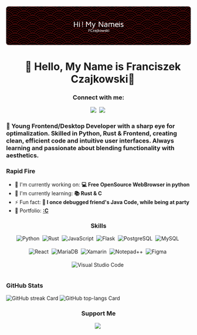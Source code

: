 ![👋 Hello, My Name is Franciszek Czajkowski👋](github-header-image.png)

<div id="toc">
  <ul align="center" style="list-style: none">
    <summary>
      <h1>
        👋 Hello, My Name is Franciszek Czajkowski👋
      </h1>
    </summary>
  </ul>
</div>

**<h3 align="center">Connect with me:</h3>** 
<p align="center"><a href="FCzajkowski@proton.me" target="_blank"><img src="https://img.shields.io/badge/Gmail-D14836?style=for-the-badge&logo=gmail&logoColor=white" height="44" style="margin-right: 4px"></a>
<a href="https://twitter.com/f_czajkowski" target="_blank"><img src="https://img.shields.io/badge/Twitter-000000?style=for-the-badge&logo=X&logoColor=white" height="44" style="margin-right: 4px"></a></p>

 **<h3 align="left">🚀 Young Frontend/Desktop Developer with a sharp eye for optimalization. Skilled in Python, Rust & Frontend, creating clean, efficient code and intuitive user interfaces. Always learning and passionate about blending functionality with aesthetics.</h3>**

**<h3 align="left">Rapid Fire</h3>**

- 💼 I'm currently working on: **💻 Free OpenSource WebBrowser in python**
- 🌱 I'm currently learning: **📚 Rust & C**
- ⚡ Fun fact: **🎢 I once debugged friend's Java Code, while being at party**
- 📂 Portfolio: **<a href=":C" target="_blank">:C</a>**

 **<h3 align="center">Skills</h3>**

<div style="display: flex; flex-wrap: wrap; gap: 4px; justify-content: center;"><img src="https://img.shields.io/badge/Python-306998?logo=python&logoColor=white" height="32" alt="Python" style="margin-right: 4px"> <img src="https://img.shields.io/badge/Rust-B7410E?logo=rust&logoColor=white" height="32" alt="Rust" style="margin-right: 4px"> <img src="https://img.shields.io/badge/JavaScript-F7DF1C?logo=javascript&logoColor=white" height="32" alt="JavaScript" style="margin-right: 4px"> <img src="https://img.shields.io/badge/Flask-000000?logo=flask&logoColor=white" height="32" alt="Flask" style="margin-right: 4px"> <img src="https://img.shields.io/badge/PostgreSQL-316192?logo=postgresql&logoColor=white" height="32" alt="PostgreSQL" style="margin-right: 4px"> <img src="https://img.shields.io/badge/MySQL-4479A1?logo=mysql&logoColor=white" height="32" alt="MySQL" style="margin-right: 4px"> <img src="https://img.shields.io/badge/React-20232A?logo=react&logoColor=61DAFB" height="32" alt="React" style="margin-right: 4px"> <img src="https://img.shields.io/badge/MariaDB-003545?logo=mariadb&logoColor=white" height="32" alt="MariaDB" style="margin-right: 4px"> <img src="https://img.shields.io/badge/Xamarin-3498DB?logo=xamarin&logoColor=white" height="32" alt="Xamarin" style="margin-right: 4px"> <img src="https://img.shields.io/badge/Notepad++-90E59A?logo=notepad-plus-plus&logoColor=white" height="32" alt="Notepad++" style="margin-right: 4px"> <img src="https://img.shields.io/badge/Figma-F24E1E?logo=figma&logoColor=white" height="32" alt="Figma" style="margin-right: 4px"> <img src="https://img.shields.io/badge/Visual_Studio_Code-007ACC?logo=visual-studio-code&logoColor=white" height="32" alt="Visual Studio Code" style="margin-right: 4px"></div>

 **<h3 align="left">GitHub Stats</h3>**

<p align="left">
  <img width="48%" src="https://streak-stats.demolab.com/?user=FCzajkowski&theme=default&hide_border=false&border_radius=4.5&date_format=M+j%5B%2C+Y%5D&mode=daily&disable_animations=false&hide_total_contributions=false&hide_current_streak=false&hide_longest_streak=false&exclude_days=&locale=en&card_height=200" alt="GitHub streak Card" />
  <img width="48%" src="https://github-readme-stats.vercel.app/api/top-langs?username=FCzajkowski&theme=default&cache_seconds=1800&border_radius=4&hide_title=false&layout=compact&langs_count=5&card_width=400&hide_progress=false" alt="GitHub top-langs Card" />
</p>

 **<h3 align="center">Support Me</h3>**

<p align="center"><a href="https://ko-fi.com/https://ko-fi.com/fczajkowsk" target="_blank"><img src="https://img.shields.io/badge/Ko--fi-343B45?style=for-the-badge&logo=kofi&logoColor=Black" height="48" style="margin-right: 4px"></a></p>
